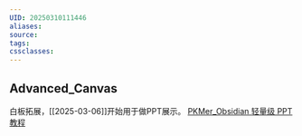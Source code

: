 ```yaml
---
UID: 20250310111446
aliases: 
source: 
tags: 
cssclasses:
---
```

## Advanced_Canvas
白板拓展，[[2025-03-06]]开始用于做PPT展示。
[PKMer_Obsidian 轻量级 PPT 教程](https://pkmer.cn/Pkmer-Docs/10-obsidian/obsidian%E4%BD%BF%E7%94%A8%E6%8A%80%E5%B7%A7/%E6%9B%B2%E6%B7%A1%E6%AD%8C/obsidian%E8%BD%BB%E9%87%8F%E7%BA%A7ppt%E6%95%99%E7%A8%8B/)